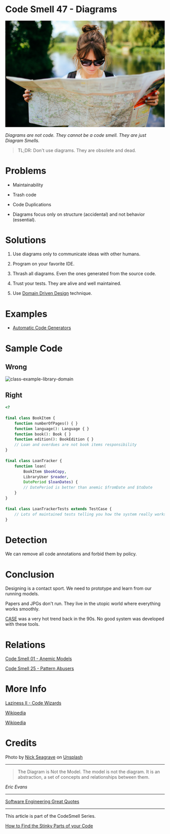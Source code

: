 # Code Smell 47 - Diagrams

![Code Smell 47 - Diagrams](Code%20Smell%2047%20-%20Diagrams.jpg)

*Diagrams are not code. They cannot be a code smell. They are just Diagram Smells.*

> TL;DR: Don't use diagrams. They are obsolete and dead.

# Problems

- Maintainability

- Trash code

- Code Duplications

- Diagrams focus only on structure (accidental) and not behavior (essential).

# Solutions

1. Use diagrams only to communicate ideas with other humans.

2. Program on your favorite IDE.

3. Thrash all diagrams. Even the ones generated from the source code.

4. Trust your tests. They are alive and well maintained.

5. Use [Domain Driven Design](https://en.wikipedia.org/wiki/Domain-driven_design) technique.

# Examples

- [Automatic Code Generators](https://github.com/mcsee/Software-Design-Articles/tree/main/Articles/Theory/Laziness%20II%20-%20Code%20Wizards/readme.md)

# Sample Code

## Wrong

![class-example-library-domain](Figure12.2.jpg)

## Right

<!-- [Gist Url](https://gist.github.com/mcsee/36f0af6785ea36a05c3ec394fa71e4e8) -->

```php
<?

final class BookItem {
    function numberOfPages() { }
    function language(): Language { }
    function book(): Book { }        
    function edition(): BookEdition { }
    // Loan and overdues are not book items responsibility
}

final class LoanTracker {
    function loan(
        BookItem $bookCopy, 
        LibraryUser $reader, 
        DatePeriod $loanDates) {
        // DatePeriod is better than anemic $fromDate and $toDate
    }
}

final class LoanTrackerTests extends TestCase {
    // Lots of maintained tests telling you how the system really works
}
```

# Detection

We can remove all code annotations and forbid them by policy. 

# Conclusion

Designing is a contact sport. We need to prototype and learn from our running models. 

Papers and JPGs don't run. They live in the utopic world where everything works smoothly.

[CASE](https://en.wikipedia.org/wiki/Computer-aided_software_engineering) was a very hot trend back in the 90s. 
No good system was developed with these tools.

# Relations

[Code Smell 01 - Anemic Models](https://github.com/mcsee/Software-Design-Articles/tree/main/Articles/Code%20Smells/Code%20Smell%2001%20-%20Anemic%20Models/readme.md)

[Code Smell 25 - Pattern Abusers](https://github.com/mcsee/Software-Design-Articles/tree/main/Articles/Code%20Smells/Code%20Smell%2025%20-%20Pattern%20Abusers/readme.md)
 
# More Info

[Laziness II - Code Wizards](https://github.com/mcsee/Software-Design-Articles/tree/main/Articles/Theory/Laziness%20II%20-%20Code%20Wizards/readme.md)

[Wikipedia](https://en.wikipedia.org/wiki/Computer-aided_software_engineering)

[Wikipedia](https://en.wikipedia.org/wiki/Domain-driven_design)

# Credits

Photo by [Nick Seagrave](https://unsplash.com/@seagrave) on [Unsplash](https://unsplash.com/s/photos/map)

* * *

> The Diagram is Not the Model. The model is not the diagram. It is an abstraction, a set of concepts and relationships between them.

_Eric Evans_

* * *
 
[Software Engineering Great Quotes](https://github.com/mcsee/Software-Design-Articles/tree/main/Articles/Quotes/Software%20Engineering%20Great%20Quotes/readme.md)

* * *

This article is part of the CodeSmell Series.

[How to Find the Stinky Parts of your Code](https://github.com/mcsee/Software-Design-Articles/tree/main/Articles/Code%20Smells/How%20to%20Find%20the%20Stinky%20parts%20of%20your%20Code/readme.md)